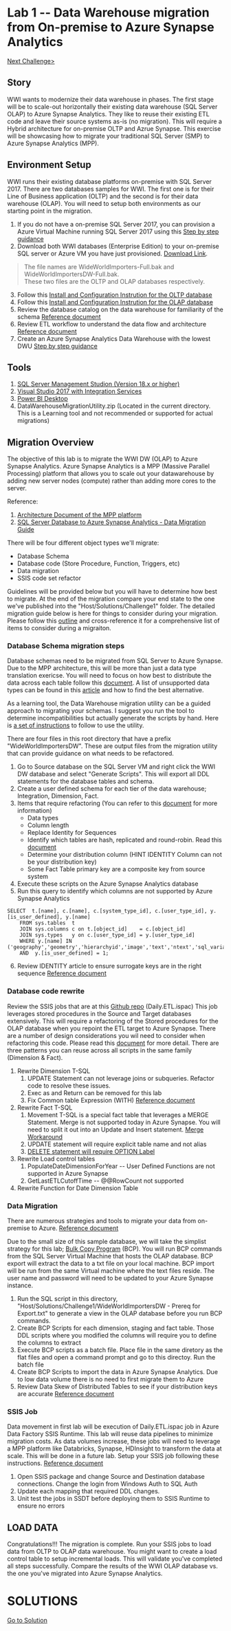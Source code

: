 # Lab 1 -- Data Warehouse migration from On-premise to Azure Synapse Analytics

[Next Challenge>](/Host/Guide/Challenge2/Readme.md)

## Story

WWI wants to modernize their data warehouse in phases.  The first stage will be to scale-out horizontally their existing data warehouse (SQL Server OLAP) to Azure Synapse Analytics.
They like to reuse their existing ETL code and leave their source systems as-is (no migration).  This will require a Hybrid architecture for on-premise OLTP and Azrue Synapse.  This exercise will
be showcasing how to migrate your traditional SQL Server (SMP) to Azure Synapse Analytics (MPP).

## Environment Setup

WWI runs their existing database platforms on-premise with SQL Server 2017.  There are two databases samples for WWI.  The first one is for their Line of Business application (OLTP) and the second
is for their data warehouse (OLAP).  You will need to setup both environments as our starting point in the migration.

1. If you do not have a on-premise SQL Server 2017, you can provision a Azure Virtual Machine running SQL Server 2017 using this [Step by step guidance](https://docs.microsoft.com/en-us/azure/virtual-machines/windows/sql/virtual-machines-windows-portal-sql-server-provision#1-configure-basic-settings)
2. Download both WWI databases (Enterprise Edition) to your on-premise SQL server or Azure VM you have just provisioned. [Download Link](https://github.com/Microsoft/sql-server-samples/releases/tag/wide-world-importers-v1.0). 
>The file names are WideWorldImporters-Full.bak and WideWorldImportersDW-Full.bak.  
>These two files are the OLTP and OLAP databases respectively.
3. Follow this [Install and Configuration Instrution for the OLTP database](https://docs.microsoft.com/en-us/sql/samples/wide-world-importers-oltp-install-configure?view=sql-server-ver15)
4. Follow this [Install and Configuration Instrution for the OLAP database](https://docs.microsoft.com/en-us/sql/samples/wide-world-importers-dw-install-configure?view=sql-server-ver15)
5. Review the database catalog on the data warehouse for familiarity of the schema [Reference document](https://docs.microsoft.com/en-us/sql/samples/wide-world-importers-dw-database-catalog?view=sql-server-ver15)
6. Review ETL workflow to understand the data flow and architecture [Reference document](https://docs.microsoft.com/en-us/sql/samples/wide-world-importers-perform-etl?view=sql-server-ver15)
7. Create an Azure Synapse Analytics Data Warehouse with the lowest DWU [Step by step guidance](https://docs.microsoft.com/en-us/azure/synapse-analytics/sql-data-warehouse/create-data-warehouse-portal)

## Tools

1. [SQL Server Management Studion (Version 18.x or higher)](https://docs.microsoft.com/en-us/sql/ssms/download-sql-server-management-studio-ssms?view=sql-server-ver15)
2. [Visual Studio 2017 with Integration Services](https://docs.microsoft.com/en-us/azure/virtual-machines/windows/sql/virtual-machines-windows-portal-sql-server-provision#1-configure-basic-settings) 
3. [Power BI Desktop](https://www.microsoft.com/en-us/download/details.aspx?id=58494)
4. DataWarehouseMigrationUtility.zip (Located in the current directory. This is a Learning tool and not recommended or supported for actual migrations)


## Migration Overview

The objective of this lab is to migrate the WWI DW (OLAP) to Azure Synapse Analytics.  Azure Synapse Analytics is a MPP (Massive Parallel Processing) platform that allows you to scale out your 
datawarehouse by adding new server nodes (compute) rather than adding more cores to the server.  

Reference:
1. [Architecture Document of the MPP platform](https://docs.microsoft.com/en-us/azure/synapse-analytics/sql-data-warehouse/massively-parallel-processing-mpp-architecture)
2. [SQL Server Database to Azure Synapse Analytics - Data Migration Guide](https://datamigration.microsoft.com/scenario/sql-to-sqldw?step=1)

There will be four different object types we'll migrate:

* Database Schema
* Database code (Store Procedure, Function, Triggers, etc)
* Data migration
* SSIS code set refactor

Guidelines will be provided below but you will have to determine how best to migrate.  At the end of the migration compare your 
end state to the one we've published into the "Host/Solutions/Challenge1" folder.  The detailed migration guide below is here for things to consider during your migration. Please follow this [outline](https://techcommunity.microsoft.com/t5/datacat/migrating-data-to-azure-sql-data-warehouse-in-practice/ba-p/305355) and cross-reference it
for a comprehensive list of items to consider during a migraiton. 

### Database Schema migration steps

Database schemas need to be migrated from SQL Server to Azure Synapse.  Due to the MPP architecture, this will be more than just a data type translation exericse.  You will need to focus
on how best to distribute the data across each table follow this [document](https://docs.microsoft.com/en-us/azure/synapse-analytics/sql-data-warehouse/sql-data-warehouse-tables-overview).  A list of unsupported data types can be found in this [article](https://docs.microsoft.com/en-us/azure/synapse-analytics/sql-data-warehouse/sql-data-warehouse-tables-data-types) and how to find the best alternative. 

As a learning tool, the Data Warehouse migration utility can be a guided approach to migrating your schemas.  I suggest you run the tool to determine incompatibilities but actually generate the scripts by hand.  Here is [a set of instructions](https://www.sqlservercentral.com/articles/azure-dwh-part-11-data-warehouse-migration-utility) to follow to use the utility.  

There are four files in this root directory that have a prefix "WideWorldImportersDW".  These are output files from the migration utility that can provide guidance on what needs to be refactored.

1. Go to Source database on the SQL Server VM and right click the WWI DW database and select "Generate Scripts".  This will export all DDL statements for the database tables and schema.
2. Create a user defined schema for each tier of the data warehouse; Integration, Dimension, Fact.
3. Items that require refactoring (You can refer to this [document](https://docs.microsoft.com/en-us/sql/t-sql/statements/create-table-azure-sql-data-warehouse?view=aps-pdw-2016-au7) for more information)
    * Data types
    * Column length
    * Replace Identity for Sequences
    * Identify which tables are hash, replicated and round-robin. Read this [document](https://docs.microsoft.com/en-us/azure/synapse-analytics/sql-data-warehouse/sql-data-warehouse-tables-distribute)
    * Determine your distribution column (HINT IDENTITY Column can not be your distribution key)
    * Some Fact Table primary key are a composite key from source system
4. Execute these scripts on the Azure Synapse Analytics database
5. Run this query to identify which columns are not supported by Azure Synapse Analytics
```
SELECT  t.[name], c.[name], c.[system_type_id], c.[user_type_id], y.[is_user_defined], y.[name]
	FROM sys.tables  t
	JOIN sys.columns c on t.[object_id]    = c.[object_id]
	JOIN sys.types   y on c.[user_type_id] = y.[user_type_id]
	WHERE y.[name] IN ('geography','geometry','hierarchyid','image','text','ntext','sql_variant','timestamp','xml')
	AND  y.[is_user_defined] = 1;
```
6. Review IDENTITY article to ensure surrogate keys are in the right sequence [Reference document](https://docs.microsoft.com/en-us/azure/synapse-analytics/sql-data-warehouse/sql-data-warehouse-tables-identity)
    

### Database code rewrite

Review the SSIS jobs that are at this [Github repo](https://github.com/Microsoft/sql-server-samples/releases/tag/wide-world-importers-v1.0) (Daily.ETL.ispac)  This job leverages
stored procedures in the Source and Target databases extensively.  This will require a refactoring of the Stored procedures for the OLAP database when you repoint the ETL
target to Azure Synapse.  There are a number of design considerations you wil need to consider when refactoring this code.  Please read this [document](https://docs.microsoft.com/en-us/azure/synapse-analytics/sql-data-warehouse/sql-data-warehouse-overview-develop
) for more detail. 
There are three patterns you can reuse across all scripts in the same family (Dimension & Fact).  

1. Rewrite Dimension T-SQL 
    1. UPDATE Statement can not leverage joins or subqueries.  Refactor code to resolve these issues.  
    2. Exec as and Return can be removed for this lab
    3. Fix Common table Expression (WITH) [Reference document](https://docs.microsoft.com/en-us/sql/t-sql/queries/with-common-table-expression-transact-sql?view=sql-server-ver15#features-and-limitations-of-common-table-expressions-in--and-)
2. Rewrite Fact T-SQL
    1. Movement T-SQL is a special fact table that leverages a MERGE Statement.  Merge is not supported today in Azure Synapse.  You will need to split it out into an Update and Insert statement.  [Merge Workaround](https://docs.microsoft.com/en-us/azure/synapse-analytics/sql-data-warehouse/sql-data-warehouse-develop-ctas#replace-merge-statements)
    2. UPDATE statement will require explicit table name and not alias
    3. [DELETE statement will require OPTION Label](https://docs.microsoft.com/en-us/sql/t-sql/statements/delete-transact-sql?view=sql-server-ver15#n-using-a-label-and-a-query-hint-with-the-delete-statement)
3. Rewrite Load control tables
    1. PopulateDateDimensionForYear -- User Defined Functions are not supported in Azure Synapse
    2. GetLastETLCutoffTime -- @@RowCount not supported
4. Rewrite Function for Date Dimension Table

### Data Migration

There are numerous strategies and tools to migrate your data from on-premise to Azure. [Reference document](https://docs.microsoft.com/en-us/azure/synapse-analytics/sql-data-warehouse/design-elt-data-loading) 

Due to the small size of this sample database, we will take the simplist strategy for this lab; [Bulk Copy Program](https://docs.microsoft.com/en-us/sql/tools/bcp-utility?toc=/azure/synapse-analytics/sql-data-warehouse/toc.json&bc=/azure/synapse-analytics/sql-data-warehouse/breadcrumb/toc.json&view=azure-sqldw-latest) (BCP).  You will run BCP commands from the 
SQL Server Virtual Machine that hosts the OLAP database.  BCP export will extract the data to a txt file on your local machine.  BCP import will be run from the same Virtual
machine where the text files reside.  The user name and password will need to be updated to your Azure Synapse instance.

1. Run the SQL script in this directory, "Host/Solutions/Challenge1/WideWorldImportersDW - Prereq for Export.txt" to generate a view in the OLAP database before you run BCP commands.
2. Create BCP Scripts for each dimension, staging and fact table.  Those DDL scripts where you modified the columns will require you to define the columns to extract
3. Execute BCP scripts as a batch file.  Place file in the same diretory as the flat files and open a command prompt and go to this directoy.  Run the batch file
4. Create BCP Scripts to import the data in Azure Synapse Analytics.  Due to low data volume there is no need to first migrate them to Azure
5. Review Data Skew of Distributed Tables to see if your distribution keys are accurate [Reference document](https://github.com/rgl/azure-content/blob/master/articles/sql-data-warehouse/sql-data-warehouse-manage-distributed-data-skew.md)

### SSIS Job 

Data movement in first lab will be execution of Daily.ETL.ispac job in Azure Data Factory SSIS Runtime.  This lab will reuse data pipelines to minimize migration costs.
As data volumes increase, these jobs will need to leverage a MPP platform like Databricks, Synapse, HDInsight to transform the data at scale.  This will be done in a future lab.
Setup your SSIS job following these instructions. [Reference document](https://docs.microsoft.com/en-us/sql/integration-services/lift-shift/ssis-azure-deploy-run-monitor-tutorial?view=sql-server-ver15)

1. Open SSIS package and change Source and Destination database connections. Change the login from Windows Auth to SQL Auth
2. Update each mapping that required DDL changes.
3. Unit test the jobs in SSDT before deploying them to SSIS Runtime to ensure no errors

## LOAD DATA

Congratulations!!! The migration is complete.  Run your SSIS jobs to load data from OLTP to OLAP data warehouse.  You might want to create a load control table to setup incremental loads.  This will validate you've completed all steps successfully.  Compare the results of the WWI OLAP database vs. the one you've migrated into Azure Synapse Analytics.

# SOLUTIONS
[Go to Solution](/Host/Solutions/Challenge1)